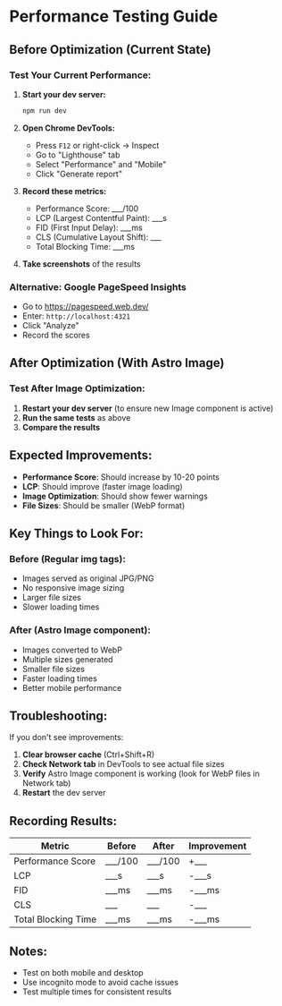 # Performance Testing Guide

## Before Optimization (Current State)

### Test Your Current Performance:

1. **Start your dev server:**
   ```bash
   npm run dev
   ```

2. **Open Chrome DevTools:**
   - Press `F12` or right-click → Inspect
   - Go to "Lighthouse" tab
   - Select "Performance" and "Mobile"
   - Click "Generate report"

3. **Record these metrics:**
   - Performance Score: ___/100
   - LCP (Largest Contentful Paint): ___s
   - FID (First Input Delay): ___ms
   - CLS (Cumulative Layout Shift): ___
   - Total Blocking Time: ___ms

4. **Take screenshots** of the results

### Alternative: Google PageSpeed Insights
- Go to https://pagespeed.web.dev/
- Enter: `http://localhost:4321`
- Click "Analyze"
- Record the scores

## After Optimization (With Astro Image)

### Test After Image Optimization:

1. **Restart your dev server** (to ensure new Image component is active)
2. **Run the same tests** as above
3. **Compare the results**

## Expected Improvements:

- **Performance Score**: Should increase by 10-20 points
- **LCP**: Should improve (faster image loading)
- **Image Optimization**: Should show fewer warnings
- **File Sizes**: Should be smaller (WebP format)

## Key Things to Look For:

### Before (Regular img tags):
- Images served as original JPG/PNG
- No responsive image sizing
- Larger file sizes
- Slower loading times

### After (Astro Image component):
- Images converted to WebP
- Multiple sizes generated
- Smaller file sizes
- Faster loading times
- Better mobile performance

## Troubleshooting:

If you don't see improvements:
1. **Clear browser cache** (Ctrl+Shift+R)
2. **Check Network tab** in DevTools to see actual file sizes
3. **Verify** Astro Image component is working (look for WebP files in Network tab)
4. **Restart** the dev server

## Recording Results:

| Metric | Before | After | Improvement |
|--------|--------|-------|-------------|
| Performance Score | ___/100 | ___/100 | +___ |
| LCP | ___s | ___s | -___s |
| FID | ___ms | ___ms | -___ms |
| CLS | ___ | ___ | -___ |
| Total Blocking Time | ___ms | ___ms | -___ms |

## Notes:
- Test on both mobile and desktop
- Use incognito mode to avoid cache issues
- Test multiple times for consistent results
